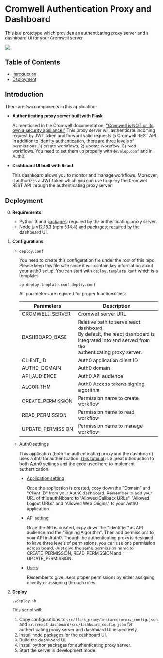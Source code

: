 # Cromwell Authentication Proxy and Dashboard

This is a prototype which provides an authenticating proxy server and a dashboard UI for your Cromwell server.

![](demo.gif)

## Table of Contents

- [Introduction](#Introduction)
- [Deployment](#Deployment)

## Introduction

There are two components in this application:

- **Authenticating proxy server built with Flask**

  As mentioned in the Cromwell documentation, ["Cromwell is NOT on its own a security appliance!"](https://cromwell.readthedocs.io/en/stable/developers/Security/) This proxy server will authenticate incoming request by JWT token and forward valid requests to Cromwell REST API. In addition to identity authentication, there are three levels of permissions: 1) create workflows; 2) update workflow; 3) read workflows. You need to set them up properly with `develop.conf` and in Auth0.

- **Dashboard UI built with React**

  This dashboard allows you to monitor and manage workflows. Moreover, it authorizes a JWT token which you can use to query the Cromwell REST API through the authenticating proxy server.

## Deployment

0. **Requirements**

   - Python 3 and [packages](requirements.txt): required by the authenticating proxy server.
   - Node.js v12.16.3 (npm 6.14.4) and [packages](src/react-dashboard/package.json): required by the dashboard UI.

1. **Configurations**

   - `deploy.conf`

     You need to create this configuration file under the root of this repo. Please keep this file safe since it will contain key information about your auth0 setup. You can start with `deploy.template.conf` which is a template:

     ```
     cp deploy.template.conf deploy.conf
     ```

     All parameters are required for proper functionalities:

     | Parameters        | Description                                                                                                                                          |
     | ----------------- | ---------------------------------------------------------------------------------------------------------------------------------------------------- |
     | CROMWELL_SERVER   | Cromwell server URL                                                                                                                                  |
     | DASHBOARD_BASE    | Relative path to serve react dashboard.<br>By default, the react dashboard is<br>integrated into and served from the<br>authenticating proxy server. |
     | CLIENT_ID         | Auth0 application client ID                                                                                                                          |
     | AUTH0_DOMAIN      | Auth0 domain                                                                                                                                         |
     | API_AUDIENCE      | Auth0 API audience                                                                                                                                   |
     | ALGORITHM         | Auth0 Access tokens signing algorithm                                                                                                                |
     | CREATE_PERMISSION | Permission name to create workflow                                                                                                                   |
     | READ_PERMISSION   | Permission name to read workflow                                                                                                                     |
     | UPDATE_PERMISSION | Permission name to manage workflow                                                                                                                   |

   - Auth0 settings

     This application (both the authenticating proxy and the dashboard) uses auth0 for authentication. [This tutorial](https://auth0.com/docs/quickstart/spa/react) is a great introduction to both Auth0 settings and the code used here to implement authentication.

     - [Application setting](https://auth0.com/docs/dashboard/reference/settings-application)

       Once the application is created, copy down the "Domain" and "Client ID" from your Auth0 dashboard. Remember to add your URL of this authNboard to "Allowed Callback URLs", "Allowed Logout URLs" and "Allowed Web Origins" to your Auth0 application.

     - [API setting](https://auth0.com/docs/dashboard/reference/settings-api)

       Once the API is created, copy down the "Identifier" as API audience and the "Signing Algorithm". Then add permissions to your API in Auth0. Though the authenticating proxy is designed to have three levels of permissions, you can use one permission across board. Just give the same permission name to CREATE_PERMISSION, READ_PERMISSION and UPDATE_PERMISSION.

     - [Users](https://auth0.com/docs/users/guides/create-users)

       Remember to give users proper permissions by either assigning directly or assigning through roles.

1. **Deploy**

   ```
   ./deploy.sh
   ```

   This script will:

   1. Copy configurations to `src/flask_proxy/instance/proxy_config.json` and `src/react-dashboard/src/dashboard_config.json` for authenticating proxy server and dashboard UI respectively.
   2. Install node packages for the dashboard UI.
   3. Build the dashboard UI.
   4. Install python packages for authenticating proxy server.
   5. Start the server in development mode.
